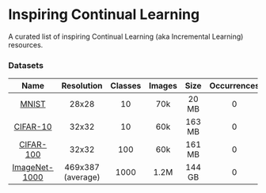 # Inspiring Continual Learning
A curated list of inspiring Continual Learning (aka Incremental Learning) resources.

### <a name="datasets"></a>Datasets
| Name | Resolution | Classes | Images | Size | Occurrences |
|:-:|:-:|:-:|:-:|:-:|:-:|
| <a name="cifar-10"></a>[MNIST][web:mnist] | 28x28 | 10 | 70k | 20 MB | 0 |
| <a name="cifar-10"></a>[CIFAR-10][web:cifar] | 32x32 | 10 | 60k | 163 MB | 0 |
| <a name="cifar-100"></a>[CIFAR-100][web:cifar] | 32x32 | 100 | 60k | 161 MB | 0 |
| <a name="cifar-1000"></a>[ImageNet-1000][web:imagenet1000] | 469x387 (average) | 1000 | 1.2M | 144 GB | 0 |

[web:mnist]:http://yann.lecun.com/exdb/mnist/
[web:cifar]: https://www.cs.toronto.edu/~kriz/cifar.html
[web:imagenet1000]: http://www.image-net.org/download-images
